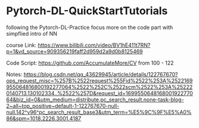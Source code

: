 # Pytorch-DL-QuickStartTutorials
following the Pytorch-DL-Practice focus more on the code part with simpflied intro of NN


course Link: https://www.bilibili.com/video/BV1hE411t7RN?p=1&vd_source=909356219faff2d959d2a9d0b8125469


Code Script: https://github.com/AccumulateMore/CV
from 100 - 122

Notes: https://blog.csdn.net/qq_43629945/article/details/122767670?ops_request_misc=%257B%2522request%255Fid%2522%253A%2522169955064816800192277064%2522%252C%2522scm%2522%253A%252220140713.130102334..%2522%257D&request_id=169955064816800192277064&biz_id=0&utm_medium=distribute.pc_search_result.none-task-blog-2~all~top_positive~default-1-122767670-null-null.142^v96^pc_search_result_base3&utm_term=%E5%9C%9F%E5%A0%86&spm=1018.2226.3001.4187
